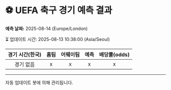 # ⚽️ UEFA 축구 경기 예측 결과

**예측 날짜:** 2025-08-14 (Europe/London)

⏳ 업데이트 시간: 2025-08-13 10:38:00 (Asia/Seoul)

| 경기 시간(한국) | 홈팀 | 어웨이팀 | 예측 | 배당률(odds) |
|:-------------:|:-----:|:-------:|:-----:|:------------:|
| 경기 없음 | x | x | x | x |

---
자동 업데이트 봇에 의해 관리됩니다.
